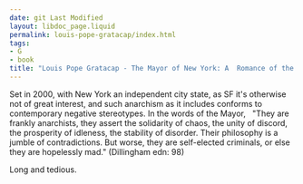 ```yaml
---
date: git Last Modified
layout: libdoc_page.liquid
permalink: louis-pope-gratacap/index.html
tags:
- G
- book
title: "Louis Pope Gratacap - The Mayor of New York: A  Romance of the Days to Come"
---
```


Set in 2000, with New York an independent city state, as  SF it's otherwise not of great interest, and such anarchism as it includes  conforms to contemporary negative stereotypes. In the words of the Mayor, 
 
"They are frankly anarchists, they assert the solidarity  of chaos, the unity of discord, the prosperity of idleness, the stability of  disorder. Their philosophy is a jumble of contradictions. But worse, they are  self-elected criminals, or else they are hopelessly mad."
(Dillingham edn: 98)

Long and tedious.